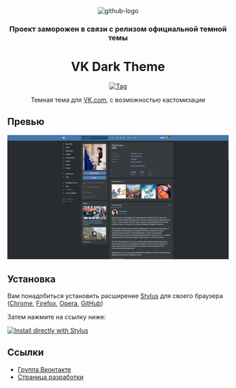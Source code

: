 <p align="center">
	<img alt="github-logo" src="https://raw.githubusercontent.com/Suvorov-m/vk-dark-theme/main/img/logo_git.png" width="200">
	<br>
	<h3 align="center">
		Проект заморожен в связи с релизом официальной темной темы
	</h1>
	<h1 align="center">
		VK Dark Theme
	</h1>
	<p align="center">
		<a href="https://github.com/Suvorov-m/vk-dark-theme/raw/main/vk.user.css">
			<img src="https://img.shields.io/badge/Install%20directly%20with-Stylus-00adad.svg" alt="Tag">
		</a>
	</p>
	<p align="center">
		Темная тема для <a href="https://www.vk.com">VK.com</a>, с возможностью кастомизации
	</p>
	
</p>

## Превью
![VK Dark preview](img/preview.png)

## Установка

Вам понадобиться установить расширение [Stylus](https://add0n.com/stylus.html) для своего браузера ([Chrome](https://chrome.google.com/webstore/detail/stylus/clngdbkpkpeebahjckkjfobafhncgmne), [Firefox](https://addons.mozilla.org/firefox/addon/styl-us/), [Opera](https://addons.opera.com/extensions/details/stylus/), [GitHub](https://github.com/openstyles/stylus/))

Затем нажмите на ссылку ниже:

[![Install directly with Stylus](https://img.shields.io/badge/Install%20directly%20with-Stylus-00adad.svg)](https://github.com/Suvorov-m/vk-dark-theme/raw/main/vk.user.css)

## Ссылки

* [Группа Вконтакте](https://add0n.com/stylus.html)
* [Страница разработки](https://evoll.notion.site/535759f7c1c244719e942dc274b05143?v=b18f4ddb94f845c8829d9e751a840d3c)
